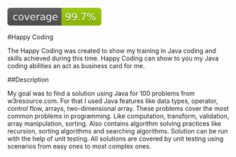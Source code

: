 ![Coverage](.github/badges/jacoco.svg)

#Happy Coding

The Happy Coding was created to show my training in Java coding and
skills achieved during this time. Happy Coding can show to you my Java 
coding abilities an act as business card for me.

##Description

My goal was to find a solution using Java for 100 problems from w3resource.com.
For that I used Java features like data types, operator, control flow,
arrays, two-dimensional array. These problems cover the most common
problems in programming. Like computation, transform, validation, array
manipulation, sorting. Also contains algorithm solving practices like 
recursion, sorting algorithms and searching algorithms. Solution can be
run with the help of unit testing. All solutions are covered by unit
testing using scenarios from easy ones to most complex ones.